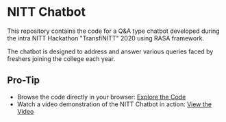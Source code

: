 # NITT Chatbot

This repository contains the code for a Q&A type chatbot developed during the intra NITT Hackathon "TransfiNITT" 2020 using RASA framework. 

The chatbot is designed to address and answer various queries faced by freshers joining the college each year.

## Pro-Tip

- Browse the code directly in your browser: [Explore the Code](https://github1s.com/AMANHACKER/NITT-CHATBOT)
- Watch a video demonstration of the NITT Chatbot in action: [View the Video](https://drive.google.com/file/d/1auGdPb5V5tkF0qDy5Cd3KooBZg-deMsr/view)

